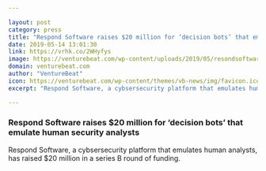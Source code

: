 ```yaml
---

layout: post
category: press
title: "Respond Software raises $20 million for ‘decision bots’ that emulate human security analysts"
date: 2019-05-14 13:01:30
link: https://vrhk.co/2WHyfys
image: https://venturebeat.com/wp-content/uploads/2019/05/resondsoftwarehomepage.jpg?w=1200&strip=all
domain: venturebeat.com
author: "VentureBeat"
icon: https://venturebeat.com/wp-content/themes/vb-news/img/favicon.ico
excerpt: "Respond Software, a cybsersecurity platform that emulates human analysts, has raised $20 million in a series B round of funding."

---
```


### Respond Software raises $20 million for ‘decision bots’ that emulate human security analysts

Respond Software, a cybsersecurity platform that emulates human analysts, has raised $20 million in a series B round of funding.